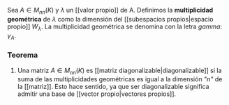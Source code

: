 Sea $A \in M_{nn}(K)$ y $\lambda$ un [[valor propio]] de A. Definimos la **multiplicidad geométrica** de $\lambda$ como la dimensión del [[subespacios propios|espacio propio]] $W_{\lambda}$.  La multiplicidad geométrica se denomina con la letra *gamma*: $\gamma_A$. 

### Teorema 

1. Una matriz $A \in M_{nn}(K)$  es [[matriz diagonalizable|diagonalizable]] si la suma de las multiplicidades geométricas es igual a la dimensión *"n"* de la [[matriz]]. Esto hace sentido, ya que ser diagonalizable significa admitir una base de [[vector propio|vectores propios]]. 

